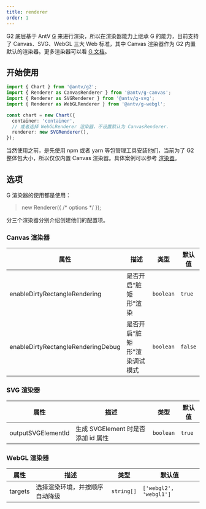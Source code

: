 ```yaml
---
title: renderer
order: 1
---
```


G2 底层基于 AntV [G](https://github.com/antvis/g) 来进行渲染，所以在渲染器能力上继承 G 的能力，目前支持了 Canvas、SVG、WebGL 三大 Web 标准，其中 Canvas 渲染器作为 G2 内置默认的渲染器。更多渲染器可以看 [G 文档](https://g.antv.antgroup.com/api/renderer/intro)。

## 开始使用

```ts
import { Chart } from '@antv/g2';
import { Renderer as CanvasRenderer } from '@antv/g-canvas';
import { Renderer as SVGRenderer } from '@antv/g-svg';
import { Renderer as WebGLRenderer } from '@antv/g-webgl';

const chart = new Chart({
  container: 'container',
  // 或者选择 WebGLRenderer 渲染器，不设置默认为 CanvasRenderer.
  renderer: new SVGRenderer(),
});
```

当然使用之前，是先使用 npm 或者 yarn 等包管理工具安装他们，当前为了 G2 整体包大小，所以仅仅内置 Canvas 渲染器。具体案例可以参考 [渲染器](https://g2.antv.antgroup.com/examples#plugin-renderer)。

## 选项

G 渲染器的使用都是使用：

> new Renderer({ /* options */ });

分三个渲染器分别介绍创建他们的配置项。

### Canvas 渲染器

| 属性               | 描述                                           | 类型                 | 默认值      |
|-------------------|------------------------------------------------|---------------------|------------|
| enableDirtyRectangleRendering         | 是否开启“脏矩形”渲染          | `boolean`           | `true`     |
| enableDirtyRectangleRenderingDebug    | 是否开启“脏矩形”渲染调试模式   | `boolean`           | `false`     |

### SVG 渲染器

| 属性               | 描述                                           | 类型                 | 默认值      |
|-------------------|------------------------------------------------|---------------------|------------|
| outputSVGElementId      | 生成 SVGElement 时是否添加 id 属性          | `boolean`           | `true`     |

### WebGL 渲染器

| 属性               | 描述                                           | 类型                 | 默认值      |
|-------------------|------------------------------------------------|---------------------|------------|
| targets           | 选择渲染环境，并按顺序自动降级                      | `string[]`         | `['webgl2', 'webgl1']`     |
